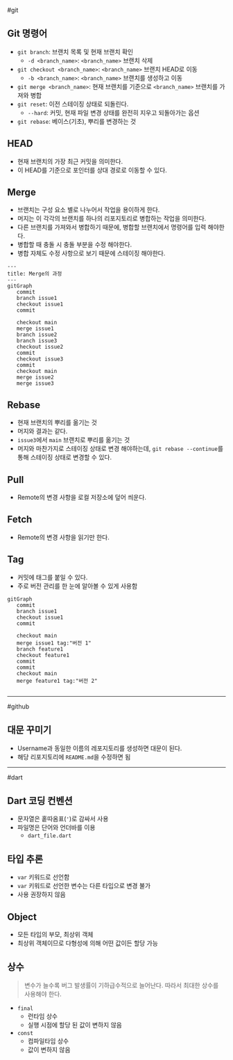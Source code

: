 #git

## Git 명령어
- `git branch`: 브랜치 목록 및 현재 브랜치 확인
	- `-d <branch_name>`: `<branch_name>` 브랜치 삭제
- `git checkout <branch_name>`: `<branch_name>` 브랜치 HEAD로 이동
	- `-b <branch_name>`: `<branch_name>` 브랜치를 생성하고 이동
- `git merge <branch_name>`: 현재 브랜치를 기준으로 `<branch_name>` 브랜치를 가져와 병합
- `git reset`: 이전 스테이징 상태로 되돌린다.
	- `--hard`: 커밋, 현재 파일 변경 상태를 완전히 지우고 되돌아가는 옵션
- `git rebase`: 베이스(기초), 뿌리를 변경하는 것

## HEAD
- 현재 브랜치의 가장 최근 커밋을 의미한다.
- 이 HEAD를 기준으로 포인터를 상대 경로로 이동할 수 있다.

## Merge
- 브랜치는 구성 요소 별로 나누어서 작업을 용이하게 한다.
- 머지는 이 각각의 브랜치를 하나의 리포지토리로 병합하는 작업을 의미한다.
- 다른 브랜치를 가져와서 병합하기 때문에, 병합할 브랜치에서 명령어를 입력 해야한다.
- 병합할 때 충돌 시 충돌 부분을 수정 해야한다.
- 병합 자체도 수정 사항으로 보기 때문에 스테이징 해야한다.

```mermaid
---
title: Merge의 과정
---
gitGraph
   commit
   branch issue1
   checkout issue1
   commit
   
   checkout main
   merge issue1
   branch issue2
   branch issue3
   checkout issue2
   commit
   checkout issue3
   commit
   checkout main
   merge issue2
   merge issue3
```
## Rebase
- 현재 브랜치의 뿌리를 옮기는 것
- 머지와 결과는 같다.
- `issue3`에서 `main` 브랜치로 뿌리를 옮기는 것
- 머지와 마찬가지로 스테이징 상태로 변경 해야하는데, `git rebase --continue`를 통해 스테이징 상태로 변경할 수 있다.

## Pull
- Remote의 변경 사항을 로컬 저장소에 덮어 씌운다.

## Fetch
- Remote의 변경 사항을 읽기만 한다.

## Tag
- 커밋에 태그를 붙일 수 있다.
- 주로 버전 관리를 한 눈에 알아볼 수 있게 사용함

```mermaid
gitGraph
   commit
   branch issue1
   checkout issue1
   commit
   
   checkout main
   merge issue1 tag:"버전 1"
   branch feature1
   checkout feature1
   commit
   commit
   checkout main
   merge feature1 tag:"버전 2"
   
```
---

#github
## 대문 꾸미기
- Username과 동일한 이름의 레포지토리를 생성하면 대문이 된다.
- 해당 리포지토리에 `README.md`을 수정하면 됨

---
#dart

## Dart 코딩 컨벤션
- 문자열은 홑따옴표(`'`)로 감싸서 사용
- 파일명은 단어와 언더바를 이용
	- `dart_file.dart`

## 타입 추론
- `var` 키워드로 선언함
- `var` 키워드로 선언한 변수는 다른 타입으로 변경 불가
- 사용 권장하지 않음

## Object
- 모든 타입의 부모, 최상위 객체
- 최상위 객체이므로 다형성에 의해 어떤 값이든 할당 가능

## 상수

> 변수가 늘수록 버그 발생률이 기하급수적으로 늘어난다.
> 따라서 최대한 상수를 사용해야 한다.
- `final`
	- 런타임 상수
	- 실행 시점에 할당 된 값이 변하지 않음
- `const`
	- 컴파일타임 상수
	- 값이 변하지 않음
